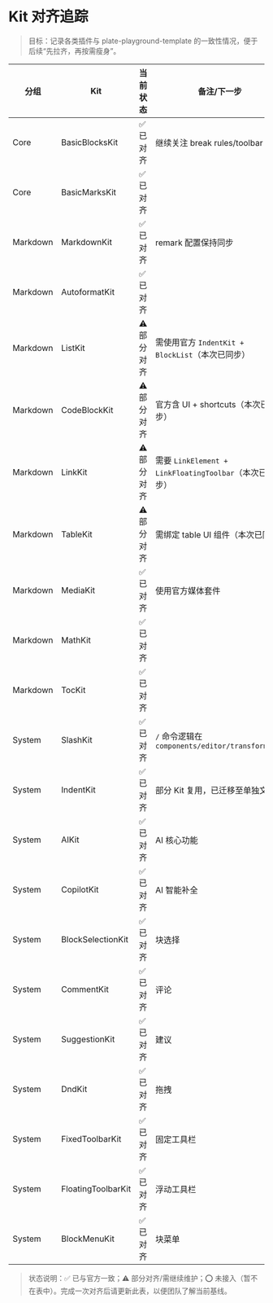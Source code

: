 # Kit 对齐追踪

> 目标：记录各类插件与 plate-playground-template 的一致性情况，便于后续“先拉齐，再按需瘦身”。

| 分组     | Kit                | 当前状态    | 备注/下一步                                            |
| -------- | ------------------ | ----------- | ------------------------------------------------------ |
| Core     | BasicBlocksKit     | ✅ 已对齐   | 继续关注 break rules/toolbar 需求                      |
| Core     | BasicMarksKit      | ✅ 已对齐   |                                                        |
| Markdown | MarkdownKit        | ✅ 已对齐   | remark 配置保持同步                                    |
| Markdown | AutoformatKit      | ✅ 已对齐   |                                                        |
| Markdown | ListKit            | ⚠️ 部分对齐 | 需使用官方 `IndentKit + BlockList`（本次已同步）       |
| Markdown | CodeBlockKit       | ⚠️ 部分对齐 | 官方含 UI + shortcuts（本次已同步）                    |
| Markdown | LinkKit            | ⚠️ 部分对齐 | 需要 `LinkElement + LinkFloatingToolbar`（本次已同步） |
| Markdown | TableKit           | ⚠️ 部分对齐 | 需绑定 table UI 组件（本次已同步）                     |
| Markdown | MediaKit           | ✅ 已对齐   | 使用官方媒体套件                                       |
| Markdown | MathKit            | ✅ 已对齐   |                                                        |
| Markdown | TocKit             | ✅ 已对齐   |                                                        |
| System   | SlashKit           | ✅ 已对齐   | `/` 命令逻辑在 `components/editor/transforms.ts`       |
| System   | IndentKit          | ✅ 已对齐   | 部分 Kit 复用，已迁移至单独文件                        |
| System   | AIKit              | ✅ 已对齐   | AI 核心功能                                            |
| System   | CopilotKit         | ✅ 已对齐   | AI 智能补全                                            |
| System   | BlockSelectionKit  | ✅ 已对齐   | 块选择                                                 |
| System   | CommentKit         | ✅ 已对齐   | 评论                                                   |
| System   | SuggestionKit      | ✅ 已对齐   | 建议                                                   |
| System   | DndKit             | ✅ 已对齐   | 拖拽                                                   |
| System   | FixedToolbarKit    | ✅ 已对齐   | 固定工具栏                                             |
| System   | FloatingToolbarKit | ✅ 已对齐   | 浮动工具栏                                             |
| System   | BlockMenuKit       | ✅ 已对齐   | 块菜单                                                 |

> 状态说明：✅ 已与官方一致；⚠️ 部分对齐/需继续维护；⭕ 未接入（暂不在表中）。完成一次对齐后请更新此表，以便团队了解当前基线。
